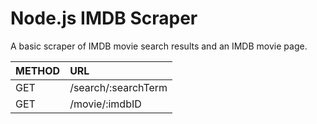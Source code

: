 # Node.js IMDB Scraper

A basic scraper of IMDB movie search results and an IMDB movie page.

| METHOD | URL |
| :------------- | :------------- |
| GET | /search/:searchTerm  |
| GET | /movie/:imdbID  |
